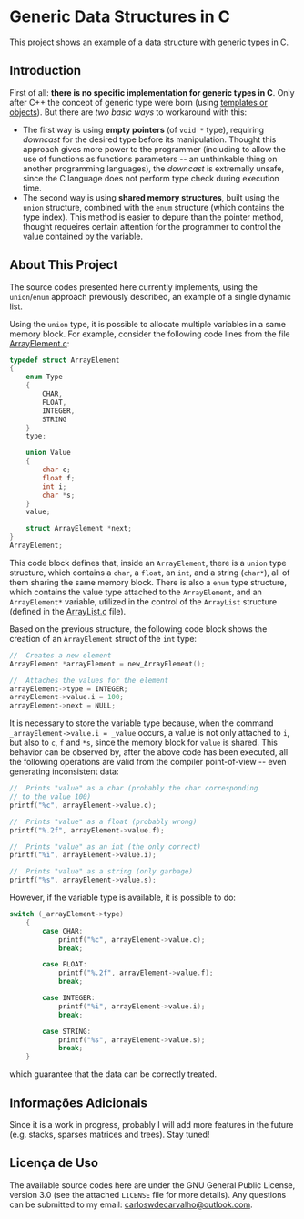 # Generic Data Structures in C

This project shows an example of a data structure with generic types in C.

## Introduction

First of all: **there is no specific implementation for generic types in C**. Only after C++ the concept of generic type were born (using [templates or objects](https://web.eecs.utk.edu/~bvz/cs365/notes/generic-types.html)). But there are *two basic ways* to workaround with this: 

 - The first way is using **empty pointers** (of `void *` type), requiring _downcast_ for the desired type before its manipulation. Thought this approach gives more power to the programmer (including to allow the use of functions as functions parameters -- an unthinkable thing on another programming languages), the _downcast_ is extremally unsafe, since the C language does not perform type check during execution time.
 - The second way is using **shared memory structures**, built using the `union` structure, combined with the `enum` structure (which contains the type index). This method is easier to depure than the pointer method, thought requeires certain attention for the programmer to control the value contained by the variable. 

## About This Project

The source codes presented here currently implements, using the `union`/`enum` approach previously described, an example of a single dynamic list.

Using the `union` type, it is possible to allocate multiple variables in a same memory block. For example, consider the following code lines from the file [ArrayElement.c](libraries/ArrayElement.c):

```C
typedef struct ArrayElement
{
    enum Type
    {
        CHAR,
        FLOAT,
        INTEGER,
        STRING
    }
    type;

    union Value
    {
        char c;
        float f;
        int i;
        char *s;
    }
    value;

    struct ArrayElement *next;
}
ArrayElement;
```

This code block defines that, inside an `ArrayElement`, there is a `union` type structure, which contains a `char`, a `float`, an `int`, and a string (`char*`), all of them sharing the same memory block. There is also a `enum` type structure, which contains the value type attached to the `ArrayElement`, and an `ArrayElement*` variable, utilized in the control of the `ArrayList` structure (defined in the [ArrayList.c](libraries/ArrayList.c) file).

Based on the previous structure, the following code block shows the creation of an `ArrayElement` struct of the `int` type:

```C
//  Creates a new element
ArrayElement *arrayElement = new_ArrayElement();       

//  Attaches the values for the element
arrayElement->type = INTEGER;
arrayElement->value.i = 100;                        
arrayElement->next = NULL;
```

It is necessary to store the variable type because, when the command `_arrayElement->value.i = _value` occurs, a value is not only attached to `i`, but also to `c`, `f`  and `*s`, since the memory block for `value` is shared. This behavior can be observed by, after the above code has been executed, all the following operations are valid from the compiler point-of-view -- even generating inconsistent data:

```C
//  Prints "value" as a char (probably the char corresponding
// to the value 100)
printf("%c", arrayElement->value.c);

//  Prints "value" as a float (probably wrong)
printf("%.2f", arrayElement->value.f);

//  Prints "value" as an int (the only correct)
printf("%i", arrayElement->value.i);

//  Prints "value" as a string (only garbage)
printf("%s", arrayElement->value.s);
```

However, if the variable type is available, it is possible to do:

```C
switch (_arrayElement->type)
    {
        case CHAR:
            printf("%c", arrayElement->value.c);
            break;

        case FLOAT:
            printf("%.2f", arrayElement->value.f);
            break;

        case INTEGER:
            printf("%i", arrayElement->value.i);
            break;

        case STRING:
            printf("%s", arrayElement->value.s);
            break;
    }
```

which guarantee that the data can be correctly treated.

## Informações Adicionais

Since it is a work in progress, probably I will add more features in the future (e.g. stacks, sparses matrices and trees). Stay tuned!

## Licença de Uso

The available source codes here are under the GNU General Public License, version 3.0 (see the attached `LICENSE` file for more details). Any questions can be submitted to my email: carloswdecarvalho@outlook.com.